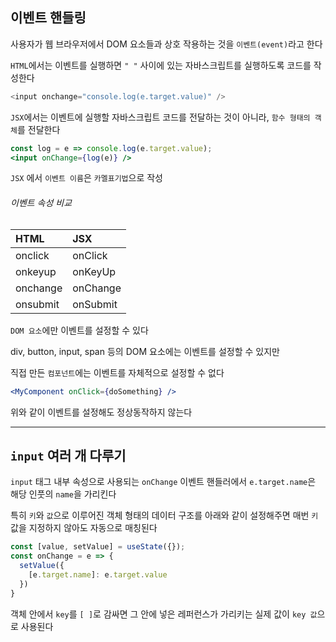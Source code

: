 ## 이벤트 핸들링  
  
사용자가 웹 브라우저에서 DOM 요소들과 상호 작용하는 것을 `이벤트(event)`라고 한다  
  
`HTML`에서는 이벤트를 실행하면 `" "` 사이에 있는 자바스크립트를 실행하도록 코드를 작성한다  
  
```js
<input onchange="console.log(e.target.value)" />
```
  
`JSX`에서는 이벤트에 실행할 자바스크립트 코드를 전달하는 것이 아니라, `함수 형태의 객체`를 전달한다
```jsx
const log = e => console.log(e.target.value);
<input onChange={log(e)} />
```
  
`JSX` 에서 `이벤트 이름`은 `카멜표기법`으로 작성  
  
###### 이벤트 속성 비교  
  
|   HTML   |   JSX    |
| :------  | :------  |
| onclick  | onClick  |
| onkeyup  | onKeyUp  |
| onchange | onChange |  
| onsubmit | onSubmit |  
  
`DOM 요소`에만 이벤트를 설정할 수 있다  
  
div, button, input, span 등의 DOM 요소에는 이벤트를 설정할 수 있지만  
  
직접 만든 `컴포넌트`에는 이벤트를 자체적으로 설정할 수 없다  
  
```jsx
<MyComponent onClick={doSomething} />
```  
  
위와 같이 이벤트를 설정해도 정상동작하지 않는다
  
---  
  
## `input` 여러 개 다루기  
  
`input` 태그 내부 속성으로 사용되는 `onChange` 이벤트 핸들러에서 `e.target.name`은 해당 인풋의  `name`을 가리킨다  
  
특히 `키`와 `값`으로 이루어진 객체 형태의 데이터 구조를 아래와 같이 설정해주면 매번 `키`값을 지정하지 않아도 자동으로 매칭된다  
  
```jsx
const [value, setValue] = useState({});
const onChange = e => {
  setValue({
    [e.target.name]: e.target.value
  })
}
``` 
  
객체 안에서 `key`를 `[ ]`로 감싸면 그 안에 넣은 레퍼런스가 가리키는 실제 값이 `key 값`으로 사용된다  
  
  
